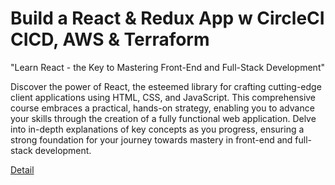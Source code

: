 # Build a React & Redux App w CircleCI CICD, AWS & Terraform

"Learn React - the Key to Mastering Front-End and Full-Stack Development" 

Discover the power of React, the esteemed library for crafting cutting-edge client applications using HTML, CSS, and JavaScript. This comprehensive course embraces a practical, hands-on strategy, enabling you to advance your skills through the creation of a fully functional web application. Delve into in-depth explanations of key concepts as you progress, ensuring a strong foundation for your journey towards mastery in front-end and full-stack development. 

[Detail](https://eduitfree.com/courses/build-a-react-redux-app-w-circleci-cicd-aws-terraform)